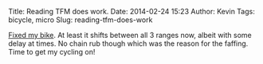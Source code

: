 Title: Reading TFM does work.
Date: 2014-02-24 15:23
Author: Kevin
Tags: bicycle, micro
Slug: reading-tfm-does-work

[Fixed my bike](http://Kevinisageek.org/2014/02/22/i-need-to-rtfm/ "I need to rtfm").
At least it shifts between all 3 ranges now, albeit with some delay at
times. No chain rub though which was the reason for the faffing. Time to
get my cycling on!
